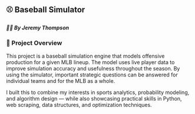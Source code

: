 ## ⚾ Baseball Simulator
##### 🧑‍💻 **By Jeremy Thompson**
### 📖 Project Overview
This project is a baseball simulation engine that models offensive production for a given MLB lineup. The model uses live player data to improve simulation accuracy and usefulness throughout the season. By using the simulator, important strategic questions can be answered for individual teams and for the MLB as a whole. 

I built this to combine my interests in sports analytics, probability modeling, and algorithm design — while also showcasing practical skills in Python, web scraping, data structures, and optimization techniques.
